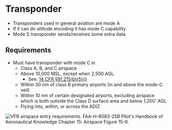 # Transponder

* Transponders used in general aviation are mode A
* If it can do altitude encoding it has mode C capability
* Mode S transponder sends/receives some extra data

## Requirements

* Must have transponder with mode C in
  * Class A, B, and C airspace
  * Above 10,000 MSL, except when 2,500 AGL.
    * See: [14 CFR &sect;91.215(b)(5)(i)](https://www.ecfr.gov/current/title-14/chapter-I/subchapter-F/part-91/subpart-C/section-91.215)
  * Within 30 nm of class B primary airports (in and above the mode-C veil)
  * Within 10 nm of certain designated airports, excluding airspace which is both outside the Class D surface area and below 1,200' AGL
  * Flying into, within, or across the ADIZ

![VFR airspace entry requirements. [FAA-H-8083-25B Pilot's Handbook of Aeronautical Knowledge](https://www.faa.gov/regulations_policies/handbooks_manuals/aviation/phak) [Chapter 15: Airspace](https://www.faa.gov/sites/faa.gov/files/regulations_policies/handbooks_manuals/aviation/phak/17_phak_ch15.pdf) Figure 15-9.](/img/vfr-entry-requirements.png)
